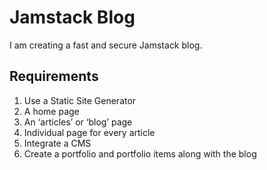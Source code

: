 # Jamstack Blog

I am creating a fast and secure Jamstack blog.

## Requirements
1. Use a Static Site Generator
2. A home page
3. An ‘articles’ or ‘blog’ page
4. Individual page for every article
5. Integrate a CMS
6. Create a portfolio and portfolio items along with the blog
